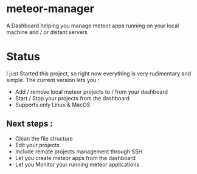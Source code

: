 meteor-manager
==============

A Dashboard helping you manage meteor apps running on your local machine and / or distant servers


Status
======

I just Started this project, so right now everything is very rudimentary and simple. The current version lets you :
* Add / remove local meteor projects to / from your dashboard
* Start / Stop your projects from the dashboard
* Supports only Linux & MacOS 

Next steps :
------------
* Clean the file structure
* Edit your projects
* Include remote projects management through SSH
* Let you create meteor apps from the dashboard
* Let you Monitor your running meteor applications

